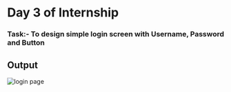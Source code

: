 # Day 3 of Internship

<h3>Task:- To design simple login screen with Username, Password and Button</h3>

<h2> Output </h2>

![login page](https://user-images.githubusercontent.com/72292968/121932203-36835d80-cd62-11eb-8bff-4c7f77fe0458.jpg)



